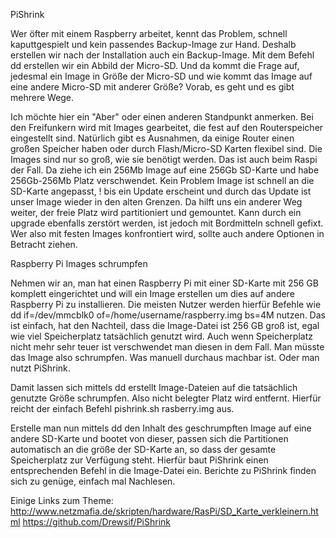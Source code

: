 PiShrink

Wer öfter mit einem Raspberry arbeitet, kennt das Problem, schnell kaputtgespielt und kein passendes Backup-Image zur Hand.
Deshalb erstellen wir nach der Installation auch ein Backup-Image.
Mit dem Befehl dd erstellen wir ein Abbild der Micro-SD. Und da kommt die Frage auf, jedesmal ein Image in Größe der Micro-SD
und wie kommt das Image auf eine andere Micro-SD mit anderer Größe?
Vorab, es geht und es gibt mehrere Wege.

Ich möchte hier ein "Aber" oder einen anderen Standpunkt anmerken.
Bei den Freifunkern wird mit Images gearbeitet, die fest auf den Routerspeicher eingestellt sind.
Natürlich gibt es Ausnahmen, da einige Router einen großen Speicher haben oder durch Flash/Micro-SD Karten flexibel sind. Die Images sind nur so groß, wie sie benötigt werden.
Das ist auch beim Raspi der Fall. Da ziehe ich ein 256Mb Image auf eine 256Gb SD-Karte und habe 256Gb-256Mb Platz verschwendet.
Kein Problem Image ist schnell an die SD-Karte angepasst, ! bis ein Update erscheint und durch das Update ist unser Image wieder in den alten Grenzen.
Da hilft uns ein anderer Weg weiter, der freie Platz wird partitioniert und gemountet. Kann durch ein upgrade ebenfalls zerstört werden, ist jedoch mit Bordmitteln schnell gefixt.
Wer also mit festen Images konfrontiert wird, sollte auch andere Optionen in Betracht ziehen.

Raspberry Pi Images schrumpfen

Nehmen wir an, man hat einen Raspberry Pi mit einer SD-Karte mit 256 GB komplett eingerichtet und will ein Image erstellen um dies auf andere Raspberry Pi zu installieren. 
Die meisten Nutzer werden hierfür Befehle wie dd if=/dev/mmcblk0 of=/home/username/raspberry.img bs=4M nutzen. Das ist einfach, hat den Nachteil, dass die
Image-Datei ist 256 GB groß ist, egal wie viel Speicherplatz tatsächlich genutzt wird. Auch wenn Speicherplatz nicht mehr sehr teuer ist verschwendet man diesen in dem Fall. 
Man müsste das Image also schrumpfen. Was manuell durchaus machbar ist. Oder man nutzt PiShrink.

Damit lassen sich mittels dd erstellt Image-Dateien auf die tatsächlich genutzte Größe schrumpfen. Also nicht belegter Platz wird entfernt.
Hierfür reicht der einfach Befehl pishrink.sh rasberry.img aus.

Erstelle man nun mittels dd den Inhalt des geschrumpften Image auf eine andere SD-Karte und bootet von dieser, passen sich die Partitionen automatisch an die größe der SD-Karte an, 
so dass der gesamte Speicherplatz zur Verfügung steht. Hierfür baut PiShrink einen entsprechenden Befehl in die Image-Datei ein.
Berichte zu PiShrink finden sich zu genüge, einfach mal Nachlesen.

Einige Links zum Theme:
http://www.netzmafia.de/skripten/hardware/RasPi/SD_Karte_verkleinern.html
https://github.com/Drewsif/PiShrink
